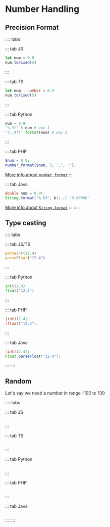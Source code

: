 # Number Handling

## Precision Format

:::: tabs

::: tab JS
```js
let num = 0.9
num.toFixed(5)
```
:::

::: tab TS
```ts
let num : number = 0.9
num.toFixed(5)
```
:::

::: tab Python
```py
num = 0.9
"%.9f" % num # way 1
"{:.9f}".format(num) # way 2
```
:::

::: tab PHP
```php
$num = 0.9;
number_format($num, 5, ',', '');
```
[More info about `number_format`](https://www.php.net/number_format)
:::

::: tab Java
```java
double num = 0.9f;
String.format("%.5f", b); // "0.90000"
```
[More info about `String.format`](https://dzone.com/articles/java-string-format-examples)
:::
::::

## Type casting

:::: tabs

::: tab JS/TS
```js
parseInt(12.4)
parseFloat("12.4")
```
:::

::: tab Python
```py
int(12.4)
float("12.4")
```
:::

::: tab PHP
```php
(int)12.4;
(float)"12.4";
```
:::

::: tab Java
```java
(int)12.4f;
Float.parseFloat("12.4");
```
:::
::::

## Random

Let's say we need a number in range -100 to 100

:::: tabs

::: tab JS
```js


```
:::

::: tab TS
```ts

```
:::

::: tab Python
```py


```
:::

::: tab PHP
```php

```
:::

::: tab Java
```java

```
:::
::::